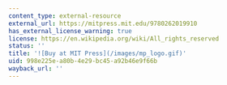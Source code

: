 ```yaml
---
content_type: external-resource
external_url: https://mitpress.mit.edu/9780262019910
has_external_license_warning: true
license: https://en.wikipedia.org/wiki/All_rights_reserved
status: ''
title: '![Buy at MIT Press](/images/mp_logo.gif)'
uid: 998e225e-a80b-4e29-bc45-a92b46e9f66b
wayback_url: ''
---
```

